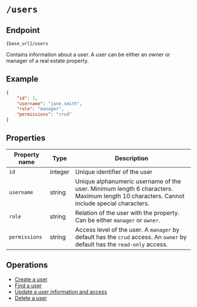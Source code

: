 # `/users`

## Endpoint

`{base_url}/users`

Contains information about a user. A user can be either an owner or manager of a real estate property.

## Example

```json
{
    "id": 1,
    "username": "jane.smith",
    "role": "manager",
    "permissions": "crud"
}
```

## Properties

| Property name | Type | Description |
|-------|--------|---------|
| `id` | integer | Unique identifier of the user |
| `username` | string | Unique alphanumeric username of the user. Minimum length 6 characters. Maximum length 10 characters. Cannot include special characters. |
| `role` | string | Relation of the user with the property. Can be either `manager` or `owner`. |
| `permissions` | string | Access level of the user. A `manager` by default has the `crud` access. An `owner` by default has the `read-only` access. |

## Operations

* [Create a user](/create-user.md)
* [Find a user](/get-user.md)
* [Update a user information and access](/update-user.md)
* [Delete a user](/delete-user.md)